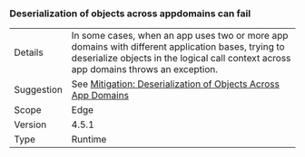 ### Deserialization of objects across appdomains can fail

|   |   |
|---|---|
|Details|In some cases, when an app uses two or more app domains with different application bases, trying to deserialize objects in the logical call context across app domains throws an exception.|
|Suggestion|See <a href="https://docs.microsoft.com/en-us/dotnet/articles/framework/migration-guide/mitigation-deserialization-of-objects-across-app-domains">Mitigation: Deserialization of Objects Across App Domains</a>|
|Scope|Edge|
|Version|4.5.1|
|Type|Runtime|

